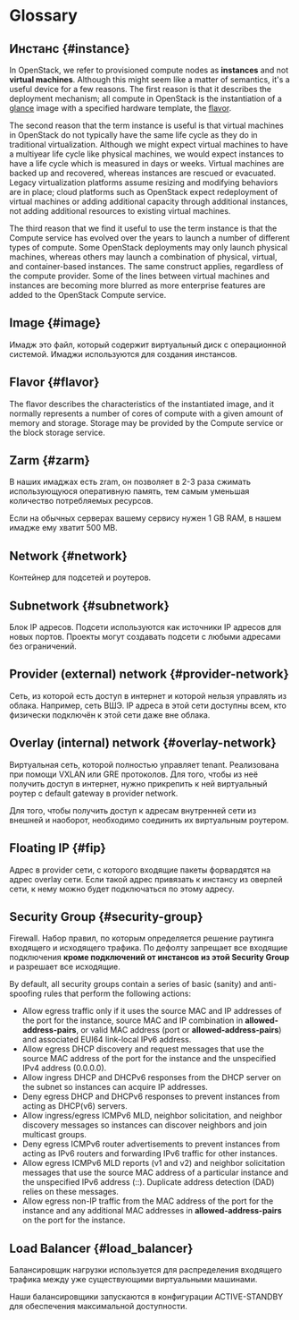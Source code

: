 # Glossary


## Инстанс {#instance}

In OpenStack, we refer to provisioned compute nodes as **instances** and not
**virtual machines**. Although this might seem like a matter of semantics, it's
a useful device for a few reasons. The first reason is that it describes the
deployment mechanism; all compute in OpenStack is the instantiation of a [glance](services#glance)
image with a specified hardware template, the [flavor](glossary#flavor).

The second reason that the term instance is useful is that virtual machines in
OpenStack do not typically have the same life cycle as they do in traditional
virtualization. Although we might expect virtual machines to have a multiyear
life cycle like physical machines, we would expect instances to have a life
cycle which is measured in days or weeks. Virtual machines are backed up and
recovered, whereas instances are rescued or evacuated. Legacy virtualization
platforms assume resizing and modifying behaviors are in place; cloud
platforms such as OpenStack expect redeployment of virtual machines or adding
additional capacity through additional instances, not adding additional
resources to existing virtual machines.

The third reason that we find it useful to use the term instance is that the
Compute service has evolved over the years to launch a number of different
types of compute. Some OpenStack deployments may only launch physical machines,
whereas others may launch a combination of physical, virtual, and
container-based instances. The same construct applies, regardless of the
compute provider. Some of the lines between virtual machines and instances are
becoming more blurred as more enterprise features are added to the OpenStack
Compute service.


## Image {#image}

Имадж это файл, который содержит виртуальный диск с операционной системой.
Имаджи используются для создания инстансов.


## Flavor {#flavor}

The flavor describes the characteristics of the instantiated image, and it
normally represents a number of cores of compute with a given amount of memory
and storage. Storage may be provided by the Compute service or the block
storage service.


## Zarm {#zarm}

В наших имаджах есть zram, он позволяет в 2-3 раза сжимать использующуюся
оперативную память, тем самым уменьшая количество потребляемых ресурсов.

Если на обычных серверах вашему сервису нужен 1 GB RAM, в нашем имадже ему
хватит 500 MB.


## Network {#network}

Контейнер для подсетей и роутеров.


## Subnetwork {#subnetwork}

Блок IP адресов. Подсети используются как источники IP адресов для новых
портов. Проекты могут создавать подсети с любыми адресами без ограничений.


## Provider (external) network {#provider-network}

Сеть, из которой есть доступ в интернет и которой нельзя управлять из облака.
Например, сеть ВШЭ. IP адреса в этой сети доступны всем, кто физически
подключён к этой сети даже вне облака.


## Overlay (internal) network {#overlay-network}

Виртуальная сеть, которой полностью управляет tenant. Реализована при помощи
VXLAN или GRE протоколов. Для того, чтобы из неё получить доступ в интернет,
нужно прикрепить к ней виртуальный роутер с default gateway в provider network.

Для того, чтобы получить доступ к адресам внутренней сети из внешней и наоборот,
необходимо соединить их виртуальным роутером.


## Floating IP {#fip}

Адрес в provider сети, с которого входящие пакеты форвардятся на адрес overlay
сети. Если такой адрес привязать к инстансу из оверлей сети, к нему можно будет
подключаться по этому адресу.


## Security Group {#security-group}

Firewall. Набор правил, по которым определяется решение раутинга входящего
и исходящего трафика. По дефолту запрещает все входящие подключения **кроме
подключений от инстансов из этой Security Group** и разрешает все исходящие.

By default, all security groups contain a series of basic (sanity) and
anti-spoofing rules that perform the following actions:

* Allow egress traffic only if it uses the source MAC and IP addresses of the
  port for the instance, source MAC and IP combination in
  **allowed-address-pairs**, or valid MAC address (port or
  **allowed-address-pairs**) and associated EUI64 link-local IPv6 address.
* Allow egress DHCP discovery and request messages that use the source MAC
  address of the port for the instance and the unspecified IPv4 address
  (0.0.0.0).
* Allow ingress DHCP and DHCPv6 responses from the DHCP server on the subnet so
  instances can acquire IP addresses.
* Deny egress DHCP and DHCPv6 responses to prevent instances from acting as
  DHCP(v6) servers.
* Allow ingress/egress ICMPv6 MLD, neighbor solicitation, and neighbor
  discovery messages so instances can discover neighbors and join multicast
  groups.
* Deny egress ICMPv6 router advertisements to prevent instances from acting as
  IPv6 routers and forwarding IPv6 traffic for other instances.
* Allow egress ICMPv6 MLD reports (v1 and v2) and neighbor solicitation
  messages that use the source MAC address of a particular instance and the
  unspecified IPv6 address (::). Duplicate address detection (DAD) relies on
  these messages.
* Allow egress non-IP traffic from the MAC address of the port for the instance
  and any additional MAC addresses in **allowed-address-pairs** on the port for
  the instance.


## Load Balancer {#load_balancer}

Балансировщик нагрузки используется для распределения входящего трафика между
уже существующими виртуальными машинами.

Наши балансировщики запускаются в конфигурации ACTIVE-STANDBY для обеспечения
максимальной доступности.


